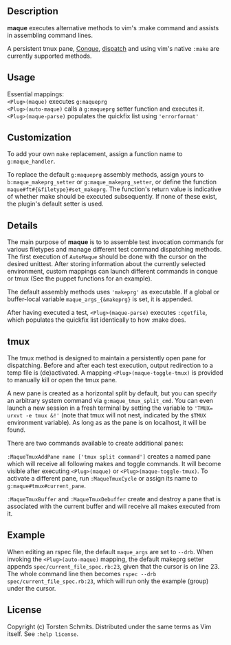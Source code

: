 ## Description

**maque** executes alternative methods to vim's :make command and assists in
assembling command lines.

A persistent tmux pane,
[Conque](https://github.com/rson/vim-conque 'github repo'),
[dispatch](https://github.com/tpope/vim-dispatch 'github repo') and
using vim's native `:make`
are currently supported methods.

## Usage

Essential mappings:  
`<Plug>(maque)` executes `g:maqueprg`  
`<Plug>(auto-maque)` calls a `g:maqueprg` setter function and executes it.  
`<Plug>(maque-parse)` populates the quickfix list using `'errorformat'`

## Customization

To add your own `make` replacement, assign a function name to
`g:maque_handler`.

To replace the default `g:maqueprg` assembly methods, assign yours to
`b:maque_makeprg_setter` or `g:maque_makeprg_setter`, or define the function
`maque#ft#{&filetype}#set_makeprg`. The function's return value is indicative
of whether make should be executed subsequently.  If none of these exist, the
plugin's default setter is used.

## Details

The main purpose of **maque** is to to assemble test invocation commands for
various filetypes and manage different test command dispatching methods. The
first execution of `AutoMaque` should be done with the cursor on the desired
unittest. After storing information about the currently selected environment,
custom mappings can launch different commands in conque or tmux (See the puppet
functions for an example).

The default assembly methods uses `'makeprg'` as executable. If a global or
buffer-local variable `maque_args_{&makeprg}` is set, it is appended.

After having executed a test, `<Plug>(maque-parse)` executes `:cgetfile`, which
populates the quickfix list identically to how :make does.

## tmux

The tmux method is designed to maintain a persistently open pane for
dispatching. Before and after each test execution, output redirection to a temp
file is (de)activated.
A mapping `<Plug>(maque-toggle-tmux)` is provided to manually kill or open the tmux
pane.

A new pane is created as a horizontal split by default, but you can specify an
arbitrary system command via `g:maque_tmux_split_cmd`. You can even launch a
new session in a fresh terminal by setting the variable to `'TMUX= urxvt -e
tmux &!'` (note that tmux will not nest, indicated by the `$TMUX` environment
variable). As long as as the pane is on localhost, it will be found.

There are two commands available to create additional panes:

`:MaqueTmuxAddPane name ['tmux split command']` creates a named pane which will
receive all following makes and toggle commands. It will become visible after
executing `<Plug>(maque)` or `<Plug>(maque-toggle-tmux)`.
To activate a different pane, run `:MaqueTmuxCycle` or assign its name to
`g:maque#tmux#current_pane`.

`:MaqueTmuxBuffer` and `:MaqueTmuxDebuffer` create and destroy a pane that is
associated with the current buffer and will receive all makes executed from it.

## Example

When editing an rspec file, the default `maque_args` are set to `--drb`. When
invoking the `<Plug>(auto-maque)` mapping, the default makeprg setter appends
`spec/current_file_spec.rb:23`, given that the cursor is on line 23. The whole
command line then becomes `rspec --drb spec/current_file_spec.rb:23`, which
will run only the example (group) under the cursor.

## License

Copyright (c) Torsten Schmits. Distributed under the same terms as Vim itself.
See `:help license`.
